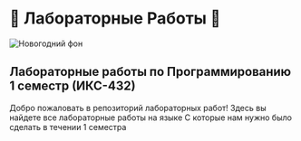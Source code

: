 # 🎄 Лабораторные Работы 🎄

![Новогодний фон](https://example.com/newyear-background.png)

## Лабораторные работы по Программированию 1 семестр (ИКС-432)

Добро пожаловать в репозиторий лабораторных работ! Здесь вы найдете все лабораторные работы на языке С которые нам нужно было сделать в течении 1 семестра 
